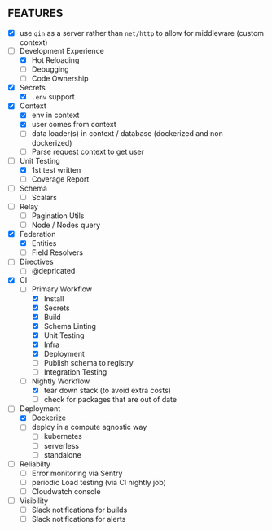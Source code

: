 ## FEATURES 

- [x] use `gin` as a server rather than `net/http` to allow for middleware (custom context)
- [ ] Development Experience
  - [x] Hot Reloading
  - [ ] Debugging
  - [ ] Code Ownership
- [x] Secrets
  - [x] `.env` support
- [x] Context
  - [x] env in context
  - [x] user comes from context
  - [ ] data loader(s) in context / database (dockerized and non dockerized)
  - [ ] Parse request context to get user
- [ ] Unit Testing
  - [x] 1st test written
  - [ ] Coverage Report
- [ ] Schema
  - [ ] Scalars
- [ ] Relay
  - [ ] Pagination Utils
  - [ ] Node / Nodes query
- [x] Federation
  - [x] Entities
  - [ ] Field Resolvers
- [ ] Directives
  - [ ] @depricated
- [x] CI
  - [ ] Primary Workflow
    - [x] Install
    - [x] Secrets
    - [x] Build
    - [x] Schema Linting
    - [x] Unit Testing
    - [x] Infra
    - [x] Deployment
    - [ ] Publish schema to registry
    - [ ] Integration Testing
  - [ ] Nightly Workflow
    - [x] tear down stack (to avoid extra costs)
    - [ ] check for packages that are out of date
- [ ] Deployment
  - [x] Dockerize
  - [ ] deploy in a compute agnostic way
    - [ ] kubernetes
    - [ ] serverless
    - [ ] standalone
- [ ] Reliabilty
  - [ ] Error monitoring via Sentry
  - [ ] periodic Load testing (via CI nightly job)
  - [ ] Cloudwatch console
- [ ] Visibility
  - [ ] Slack notifications for builds
  - [ ] Slack notifications for alerts

